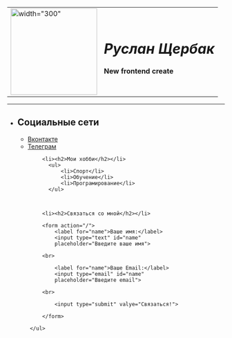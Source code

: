 <!DOCTYPE html>
<html>
	<head>
		<meta.charset="UTF-8" />
		<link rel="shortcat icon" href="file:///D:\Фотографии\html-d665b1de9bcce7a443722b84f4aeea9bfcbe05c2141a672547d683fcbd853918.webp">
		<title>    
			Щербак Руслан
		</title>
	</head>
<body>
    <table cellpadding="10">
        <td><img src="https://sun9-53.userapi.com/impg/PFW51EsvmEUPk4rVRX4rktm0ItTFcZeN8dqPuw/qDCtokrrXas.jpg?size=810x1080&quality=95&sign=68e6db1b100b0faa953036b8eb5f95d6&type=album" alt= width="300" height="200"></td>
        <td><h1 class="logo"><em>Руслан Щербак</em></h1>
        <p><strong>New frontend create</strong></p></td>
    </table>
    <hr size="10" noshade color="blue">
        <ul>
            <li><h2>Социальные сети</h2></li>
              <ul>  
              <li><a href="https://vk.com/rusikshcherbet">Вконтакте</a></li>
              <li><a href="https://t.me/rusikscherbet">Телеграм</a></li>
              </ul> 
            
            
            <li><h2>Мои хобби</h2></li>
              <ul>
                  <li>Спорт</li>
                  <li>Обучение</li>
                  <li>Програмирование</li>
              </ul>

            

            <li><h2>Связаться со мной</h2></li>

            <form action="/">
                <label for="name">Ваше имя:</label>
                <input type="text" id="name"
                placeholder="Введите ваше имя">
            
            <br>

                <label for="name">Ваше Email:</label>
                <input type="email" id="name"
                placeholder="Введите email">
                
            <br> 
                
                <input type="submit" valye="Связаться!">
            
            </form>

        </ul>
</body>
</html>
